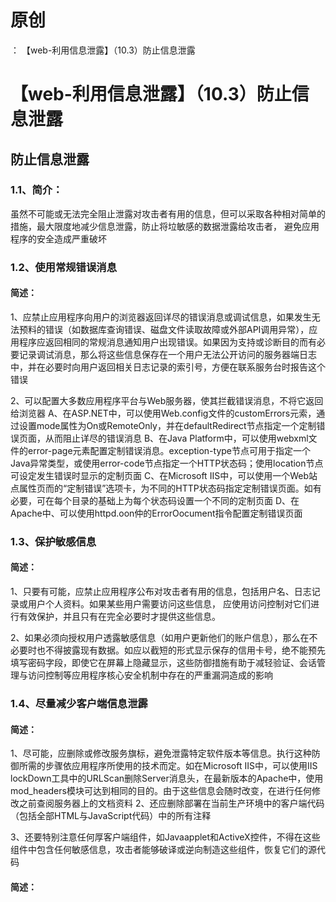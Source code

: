 # 原创
：  【web-利用信息泄露】（10.3）防止信息泄露

# 【web-利用信息泄露】（10.3）防止信息泄露

## 防止信息泄露

> 
<h3>1.1、简介：</h3>
虽然不可能或无法完全阻止泄露对攻击者有用的信息，但可以采取各种相对简单的措施，最大限度地减少信息泄露，防止将垃敏感的数据泄露给攻击者， 避免应用程序的安全造成严重破坏


> 
<h3>1.2、使用常规错误消息</h3>
<h4>简述：</h4>
1、应禁止应用程序向用户的浏览器返回详尽的错误消息或调试信息，如果发生无法预料的错误（如数据库查询错误、磁盘文件读取故障或外部API调用异常），应用程序应返回相同的常规消息通知用户出现错误。如果因为支持或诊断目的而有必要记录调试消息，那么将这些信息保存在一个用户无法公开访问的服务器端日志中，并在必要时向用户返回相关日志记录的索引号，方便在联系服务台时报告这个错误

2、可以配置大多数应用程序平台与Web服务器，使其拦截错误消息，不将它返回给浏览器
A、在ASP.NET中，可以使用Web.config文件的customErrors元索，通过设置mode属性为On或RemoteOnly，并在defaultRedirect节点指定一个定制错误页面，从而阻止详尽的错误消息
B、在Java Platform中，可以使用webxml文件的error-page元素配置定制错误消息。exception-type节点可用于指定一个Java异常类型，或使用error-code节点指定一个HTTP状态码；使用location节点可设定发生错误时显示的定制页面
C、在Microsoft IIS中，可以使用一个Web站点属性页而的“定制错误”选项卡，为不同的HTTP状态码指定定制错误页面。如有必要，可在每个目录的基础上为每个状态码设置一个不同的定制页面
D、在Apache中、可以使用httpd.oon仲的ErrorOocument指令配置定制错误页面


> 
<h3>1.3、保护敏感信息</h3>
<h4>简述：</h4>
1、只要有可能，应禁止应用程序公布对攻击者有用的信息，包括用户名、日志记录或用户个人资料。如果某些用户需要访问这些信息， 应使用访问控制对它们进行有效保护，并且只有在完全必要时才提供这些信息。

2、如果必须向授权用户透露敏感信息（如用户更新他们的账户信息），那么在不必要时也不得披露现有数据。如应以截短的形式显示保存的信用卡号，绝不能预先填写密码字段，即使它在屏幕上隐藏显示，这些防御措施有助于减轻验证、会话管理与访问控制等应用程序核心安全机制中存在的严重漏洞造成的影响


> 
<h3>1.4、尽量减少客户端信息泄霹</h3>
<h4>简述：</h4>
1、尽可能，应删除或修改服务旗标，避免泄露特定软件版本等信息。执行这种防御所需的步骤依应用程序所使用的技术而定。如在Microsoft IIS中，可以使用IIS lockDown工具中的URLScan删除Server消息头，在最新版本的Apache中，使用mod_headers模块可达到相同的目的。由于这些信息会随时改变，在进行任何修改之前查阅服务器上的文档资料
2、还应删除部署在当前生产环境中的客户端代码（包括全部HTML与JavaScript代码）中的所有注释

3、还要特别注意任何厚客户端组件，如Javaapplet和ActiveX控件，不得在这些组件中包含任何敏感信息，攻击者能够破译或逆向制造这些组件，恢复它们的源代码


#### 简述：
